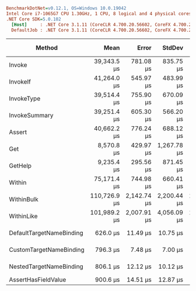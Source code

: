 ``` ini

BenchmarkDotNet=v0.12.1, OS=Windows 10.0.19042
Intel Core i7-1065G7 CPU 1.30GHz, 1 CPU, 8 logical and 4 physical cores
.NET Core SDK=5.0.102
  [Host]     : .NET Core 3.1.11 (CoreCLR 4.700.20.56602, CoreFX 4.700.20.56604), X64 RyuJIT
  DefaultJob : .NET Core 3.1.11 (CoreCLR 4.700.20.56602, CoreFX 4.700.20.56604), X64 RyuJIT


```
|                   Method |         Mean |       Error |      StdDev |       Median |      Gen 0 |    Gen 1 | Gen 2 |   Allocated |
|------------------------- |-------------:|------------:|------------:|-------------:|-----------:|---------:|------:|------------:|
|                   Invoke |  39,343.5 μs |   781.08 μs |   835.75 μs |  39,287.2 μs |  3923.0769 | 538.4615 |     - | 16124.02 KB |
|                 InvokeIf |  41,264.0 μs |   545.97 μs |   483.99 μs |  41,148.4 μs |  4461.5385 |  76.9231 |     - | 18374.92 KB |
|               InvokeType |  39,514.4 μs |   755.90 μs |   670.09 μs |  39,343.8 μs |  3923.0769 | 538.4615 |     - | 16124.02 KB |
|            InvokeSummary |  39,251.4 μs |   605.30 μs |   566.20 μs |  39,143.5 μs |  3916.6667 | 500.0000 |     - | 16124.26 KB |
|                   Assert |  40,662.2 μs |   776.24 μs |   688.12 μs |  40,589.9 μs |  4000.0000 | 333.3333 |     - | 16538.53 KB |
|                      Get |   8,570.8 μs |   429.97 μs | 1,267.78 μs |   8,872.7 μs |    46.8750 |        - |     - |   231.12 KB |
|                  GetHelp |   9,235.4 μs |   295.56 μs |   871.45 μs |   9,238.7 μs |    46.8750 |        - |     - |   229.52 KB |
|                   Within |  75,171.4 μs |   744.98 μs |   660.41 μs |  75,223.5 μs |  7750.0000 | 750.0000 |     - | 32468.28 KB |
|               WithinBulk | 110,726.9 μs | 2,142.74 μs | 2,200.44 μs | 109,801.1 μs | 14500.0000 | 500.0000 |     - | 59496.51 KB |
|               WithinLike | 101,989.2 μs | 2,007.91 μs | 4,056.09 μs | 100,288.9 μs | 11250.0000 |        - |     - | 46623.25 KB |
| DefaultTargetNameBinding |     626.0 μs |    11.49 μs |    10.75 μs |     622.9 μs |    38.0859 |        - |     - |   156.25 KB |
|  CustomTargetNameBinding |     796.3 μs |     7.48 μs |     7.00 μs |     797.0 μs |    85.9375 |        - |     - |   351.56 KB |
|  NestedTargetNameBinding |     806.1 μs |    12.12 μs |    10.12 μs |     805.3 μs |    85.9375 |        - |     - |   351.56 KB |
|      AssertHasFieldValue |     900.6 μs |    14.51 μs |    12.87 μs |     901.2 μs |   122.0703 |        - |     - |      500 KB |
